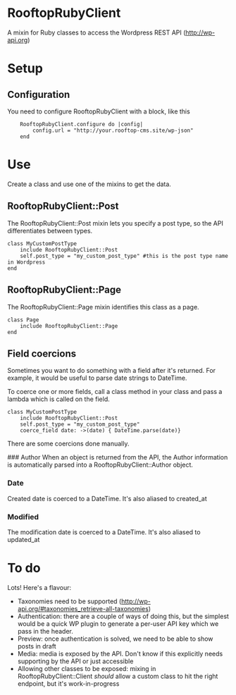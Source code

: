 # RooftopRubyClient
A mixin for Ruby classes to access the Wordpress REST API (http://wp-api.org)

# Setup

## Configuration
You need to configure RooftopRubyClient with a block, like this

```
    RooftopRubyClient.configure do |config|
        config.url = "http://your.rooftop-cms.site/wp-json"
    end
```

# Use
Create a class and use one of the mixins to get the data.

## RooftopRubyClient::Post
The RooftopRubyClient::Post mixin lets you specify a post type, so the API differentiates between types.

```
class MyCustomPostType
    include RooftopRubyClient::Post
    self.post_type = "my_custom_post_type" #this is the post type name in Wordpress
end
```
## RooftopRubyClient::Page
The RooftopRubyClient::Page mixin identifies this class as a page.
```
class Page
    include RooftopRubyClient::Page
end
```

## Field coercions
Sometimes you want to do something with a field after it's returned. For example, it would be useful to parse date strings to DateTime.

To coerce one or more fields, call a class method in your class and pass a lambda which is called on the field.

```
class MyCustomPostType
    include RooftopRubyClient::Post
    self.post_type = "my_custom_post_type"
    coerce_field date: ->(date) { DateTime.parse(date)}
```

There are some coercions done manually.

### Author
When an object is returned from the API, the Author information is automatically parsed into a RooftopRubyClient::Author object.

### Date
Created date is coerced to a DateTime. It's also aliased to created_at

### Modified
The modification date is coerced to a DateTime. It's also aliased to updated_at

# To do
Lots! Here's a flavour:

* Taxonomies need to be supported (http://wp-api.org/#taxonomies_retrieve-all-taxonomies)
* Authentication: there are a couple of ways of doing this, but the simplest would be a quick WP plugin to generate a per-user API key which we pass in the header.
* Preview: once authentication is solved, we need to be able to show posts in draft
* Media: media is exposed by the API. Don't know if this explicitly needs supporting by the API or just accessible
* Allowing other classes to be exposed: mixing in RooftopRubyClient::Client *should* allow a custom class to hit the right endpoint, but it's work-in-progress



